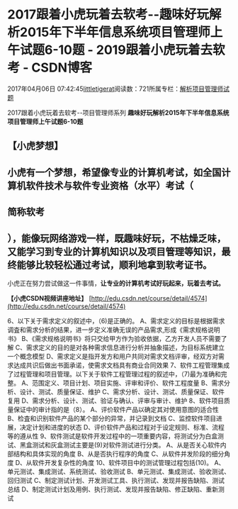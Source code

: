 
# 2017跟着小虎玩着去软考--趣味好玩解析2015年下半年信息系统项目管理师上午试题6-10题 - 2019跟着小虎玩着去软考 - CSDN博客

2017年04月06日 07:42:45[littletigerat](https://me.csdn.net/littletigerat)阅读数：721所属专栏：[解析项目管理师试题](https://blog.csdn.net/column/details/15005.html)




2017跟着小虎玩着去软考--项目管理师系列
**趣味好玩解析2015年下半年信息系统项目管理师上午试题6-10题**

## 【小虎梦想】

## 小虎有一个梦想，希望像专业的计算机考试，如全国计算机软件技术与软件专业资格（水平）考试（
## 简称软考
## ），能像玩网络游戏一样，既趣味好玩，不枯燥乏味，又能学习到专业的计算机知识以及项目管理等知识，最终能够比较轻松通过考试，顺利地拿到软考证书。

小虎正在努力尝试做这一件事情，**让专业的计算机考试好玩起来，玩着去考试。**

**【小虎CSDN视频讲座地址】**
[http://edu.csdn.net/course/detail/4574](http://edu.csdn.net/course/detail/4574)

6、以下关于需求定义的叙述中，（6)是正确的。
A、需求定义的目标是根据需求调査和需求分析的结果，进一步定义准确无误的产品需求,形成《需求规格说明书》
B、《需求规格说明书》将只交给甲方作为验收依据，乙方开发人员不需要了解
C、需求定义的目的是对各种需求信息进行分析并抽象描述，为目标系统建立一个概念模型
D、需求定义是指开发方和用户共同对需求文档评审，经双方对需求达成共识后做出书面承诺，使需求文档具有商业合同效果
7、软件工程管理集成了过程管理和项目管理。以下关于软件工程管理过程的叙述中，（7)最为准确和完整。
A、范围定义、项目计划、项目实施、评审和评价、软件工程度量
B、需求分析、设计、测试、质量保证、维护
C、需求分析、设计、测试、质量保证、软件复用
D、需求分析、设计、测试、验证与确认、评审与审计、维护
8、软件项目质量保证中的审计指的是（8）。
A、评价软件产品以确定其对使用意图的适合性
B、检査和识别软件产品的某个部分的异常，并记录到文档
C、监控软件项目进展，决定计划和进度的状态
D、评价软件产品和过程对于设定规则、标准、流程等的遵从性
9、软件测试是软件开发过程中的一项重要内容，将测试分为白盒测试、黑盒测试和灰盒测试主要是(9)对软件测试进行分类。
A、从是否关心软件内部结构和具体实现的角度
B、从是否执行程序的角度
C、从软件并发阶段的细分角度
D、从软件开发复杂性的角度
10、软件项目中的测试管理过程包括(10)。
A、单元测试、集成测试、系统测试、验收测试
B、单元测试、集成测试、验收测试、回归测试
C、制定测试计划、开发测试工具、执行测试、发现并报告缺陷、测试总结
D、制定测试计划及用例、执行测试、发现并报告缺陷、修正缺陷、重新测试


